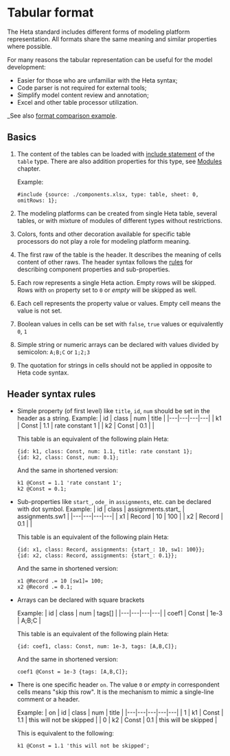 # Tabular format

The Heta standard includes different forms of modeling platform representation.
All formats share the same meaning and similar properties where possible.

For many reasons the tabular representation can be useful for the model development: 

- Easier for those who are unfamiliar with the Heta syntax;
- Code parser is not required for external tools;
- Simplify model content review and annotation;
- Excel and other table processor utilization.

_See also [format comparison example](format-comparison#table-format).

## Basics

1. The content of the tables can be loaded with [include statement](syntax#include-statement) of the `table` type. There are also addition properties for this type, see [Modules](modules#table-module) chapter.

    Example:
    ```heta
    #include {source: ./components.xlsx, type: table, sheet: 0, omitRows: 1};
    ```

1. The modeling platforms can be created from single Heta table, several tables, or with mixture of modules of different types without restrictions.

1. Colors, fonts and other decoration available for specific table processors do not play a role for modeling platform meaning.

1. The first raw of the table is the header. It describes the meaning of cells content of other raws. The header syntax follows the [rules](#header-syntax-rules) for describing component properties and sub-properties.

1. Each row represents a single Heta action. Empty rows will be skipped. Rows with `on` property set to `0` or _empty_ will be skipped as well.

1. Each cell represents the property value or values. Empty cell means the value is not set.

1. Boolean values in cells can be set with `false`, `true` values or equivalently `0`, `1`

1. Simple string or numeric arrays can be declared with values divided by semicolon: `A;B;C` or `1;2;3`

1. The quotation for strings in cells should not be applied in opposite to Heta code syntax.

## Header syntax rules

- Simple property (of first level) like `title`, `id`, `num` should be set in the header as a string.
    Example:
    | id | class | num | title |
    |---|---|---|---|
    | k1 | Const | 1.1 | rate constant 1 |
    | k2 | Const | 0.1 | |

    This table is an equivalent of the following plain Heta:
    ```heta
    {id: k1, class: Const, num: 1.1, title: rate constant 1};
    {id: k2, class: Const, num: 0.1};
    ```
    And the same in shortened version:
    ```heta
    k1 @Const = 1.1 'rate constant 1';
    k2 @Const = 0.1;
    ```

- Sub-properties like `start_`, `ode_` in `assignments`, etc. can be declared with dot symbol.
    Example:
    | id | class | assignments.start_ | assignments.sw1 |
    |---|---|---|---|
    | x1 | Record | 10 | 100 |
    | x2 | Record | 0.1 | |

    This table is an equivalent of the following plain Heta:
    ```heta
    {id: x1, class: Record, assignments: {start_: 10, sw1: 100}};
    {id: x2, class: Record, assignments: {start_: 0.1}};
    ```
    And the same in shortened version:
    ```heta
    x1 @Record .= 10 [sw1]= 100;
    x2 @Record .= 0.1;
    ```

- Arrays can be declared with square brackets

    Example:
    | id | class | num | tags[] |
    |---|---|---|---|
    | coef1 | Const | 1e-3 | A;B;C |

    This table is an equivalent of the following plain Heta:
    ```heta
    {id: coef1, class: Const, num: 1e-3, tags: [A,B,C]};
    ```
    And the same in shortened version:
    ```heta
    coef1 @Const = 1e-3 {tags: [A,B,C]};
    ```

- There is one specific header `on`. The value `0` or _empty_ in correspondent cells means "skip this row". It is the mechanism to mimic a single-line comment or a header.

    Example:
    | on | id | class | num | title |
    |---|---|---|---|---|
    | 1 | k1 | Const | 1.1 | this will not be skipped |
    | 0 | k2 | Const | 0.1 | this will be skipped |

    This is equivalent to the following:
    ```heta
    k1 @Const = 1.1 'this will not be skipped';
    ```
